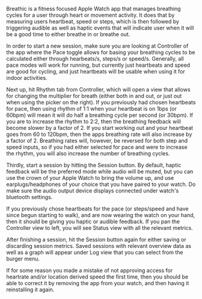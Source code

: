 Breathic is a fitness focused Apple Watch app that manages breathing cycles for a user through heart or movement activity. It does that by measuring users heartbeat, speed or steps, which is then followed by triggering audible as well as haptic events that will indicate user when it will be a good time to either breathe in or breathe out.

In order to start a new session, make sure you are looking at Controller of the app where the Pace toggle allows for basing your breathing cycles to be calculated either through hearbeats/s, steps/s or speed/s. Generally, all pace modes will work for running, but currently just heartbeats and speed are good for cycling, and just heartbeats will be usable when using it for indoor activities.

Next up, hit Rhythm tab from Controller, which will open a view that allows for changing the multiplier for breath (either both in and out, or just out when using the picker on the right). If you previously had chosen heartbeats for pace, then using rhythm of 1:1 when your heartbeat is on 1bps (or 60bpm) will mean it will do half a breathing cycle per second (or 30bpm). If you are to increase the rhythm to 2:2, then the breathing feedback will become slower by a factor of 2. If you start working out and your heartbeat goes from 60 to 120bpm, then the apps breathing rate will also increase by a factor of 2. Breathing rates will, however, be reversed for both step and speed inputs, so if you had either selected for pace and were to increase the rhythm, you will also increase the number of breathing cycles.

Thirdly, start a session by hitting the Session button. By default, haptic feedback will be the preferred mode while audio will be muted, but you can use the crown of your Apple Watch to bring the volume up, and use earplugs/headphones of your choice that you have paired to your watch. Do make sure the audio output device displays connected under watch's bluetooth settings.

If you previously chose heartbeats for the pace (or steps/speed and have since begun starting to walk), and are now wearing the watch on your hand, then it should be giving you haptic or audible feedback. If you pan the Controller view to left, you will see Status view with all the relevant metrics.

After finishing a session, hit the Session button again for either saving or discarding session metrics. Saved sessions with relevant overview data as well as a graph will appear under Log view that you can select from the burger menu.

If for some reason you made a mistake of not approving access for heartrate and/or location derived speed the first time, then you should be able to correct it by removing the app from your watch, and then having it reinstalling it again.

